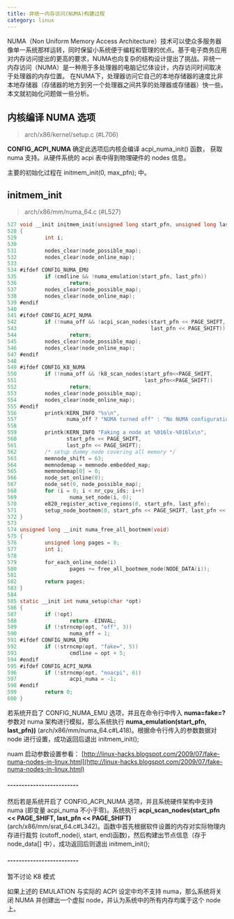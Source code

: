 ```yaml
---
title: 非统一内存访问(NUMA)构建过程
category: linux
---
```


NUMA（Non Uniform Memory Access Architecture）技术可以使众多服务器像单一系统那样运转，同时保留小系统便于编程和管理的优点。基于电子商务应用对内存访问提出的更高的要求，NUMA也向复杂的结构设计提出了挑战。非统一内存访问（NUMA）是一种用于多处理器的电脑记忆体设计，内存访问时间取决于处理器的内存位置。 在NUMA下，处理器访问它自己的本地存储器的速度比非本地存储器（存储器的地方到另一个处理器之间共享的处理器或存储器）快一些。本文就初始化问题做一些分析。
<!--more-->

## 内核编译 NUMA 选项

> arch/x86/kernel/setup.c  (#L706)

**CONFIG_ACPI_NUMA** 确定此选项后内核会编译 acpi_numa_init() 函数， 获取 numa 支持。从硬件系统的 acpi 表中得到物理硬件的 nodes 信息。

主要的初始化过程在 initmem_init(0, max_pfn); 中。

## initmem_init

> arch/x86/mm/numa_64.c  (#L527)

```c
527 void __init initmem_init(unsigned long start_pfn, unsigned long last_pfn)
528 {
529         int i;
530
531         nodes_clear(node_possible_map);
532         nodes_clear(node_online_map);
533
534 #ifdef CONFIG_NUMA_EMU
535         if (cmdline && !numa_emulation(start_pfn, last_pfn))
536                 return;
537         nodes_clear(node_possible_map);
538         nodes_clear(node_online_map);
539 #endif
540
541 #ifdef CONFIG_ACPI_NUMA
542         if (!numa_off && !acpi_scan_nodes(start_pfn << PAGE_SHIFT,
543                                           last_pfn << PAGE_SHIFT))
544                 return;
545         nodes_clear(node_possible_map);
546         nodes_clear(node_online_map);
547 #endif
548
549 #ifdef CONFIG_K8_NUMA
550         if (!numa_off && !k8_scan_nodes(start_pfn<<PAGE_SHIFT,
551                                         last_pfn<<PAGE_SHIFT))
552                 return;
553         nodes_clear(node_possible_map);
554         nodes_clear(node_online_map);
555 #endif
556         printk(KERN_INFO "%s\n",
557                numa_off ? "NUMA turned off" : "No NUMA configuration found");
558
559         printk(KERN_INFO "Faking a node at %016lx-%016lx\n",
560                start_pfn << PAGE_SHIFT,
561                last_pfn << PAGE_SHIFT);
562         /* setup dummy node covering all memory */
563         memnode_shift = 63;
564         memnodemap = memnode.embedded_map;
565         memnodemap[0] = 0;
566         node_set_online(0);
567         node_set(0, node_possible_map);
568         for (i = 0; i < nr_cpu_ids; i++)
569                 numa_set_node(i, 0);
570         e820_register_active_regions(0, start_pfn, last_pfn);
571         setup_node_bootmem(0, start_pfn << PAGE_SHIFT, last_pfn << PAGE_SHIFT);
572 }
573
574 unsigned long __init numa_free_all_bootmem(void)
575 {
576         unsigned long pages = 0;
577         int i;
578
579         for_each_online_node(i)
580                 pages += free_all_bootmem_node(NODE_DATA(i));
581
582         return pages;
583 }
584
585 static __init int numa_setup(char *opt)
586 {
587         if (!opt)
588                 return -EINVAL;
589         if (!strncmp(opt, "off", 3))
590                 numa_off = 1;
591 #ifdef CONFIG_NUMA_EMU
592         if (!strncmp(opt, "fake=", 5))
593                 cmdline = opt + 5;
594 #endif
595 #ifdef CONFIG_ACPI_NUMA
596         if (!strncmp(opt, "noacpi", 6))
597                 acpi_numa = -1;
598 #endif
599         return 0;
600 }
```

若系统开启了 CONFIG_NUMA_EMU 选项，并且在命令行中传入 **numa=fake=?** 参数对 numa 架构进行模拟，那么系统执行 **numa_emulation(start_pfn, last_pfn))** (arch/x86/mm/numa_64.c#L418)。根据命令行传入的参数数据对 node 进行设置，成功返回后退出 initmem_init();

nuam 启动参数设置参看： [http://linux-hacks.blogspot.com/2009/07/fake-numa-nodes-in-linux.html](http://linux-hacks.blogspot.com/2009/07/fake-numa-nodes-in-linux.html)

#### -------------------------

然后若是系统开启了 CONFIG_ACPI_NUMA 选项，并且系统硬件架构中支持 numa (即变量 acpi_numa 不小于零)。系统执行 **acpi_scan_nodes(start_pfn << PAGE_SHIFT, last_pfn << PAGE_SHIFT)**(arch/x86/mm/srat_64.c#L342)。函数中首先根据软件设置的内存对实际物理内存进行裁剪 (cutoff_node(i, start, end)函数)，然后构建出节点信息（存于 node_data[] 中），成功返回后则退出 initmem_init();

#### -------------------------

暂不讨论 K8 模式

如果上述的 EMULATION 与实际的 ACPI 设定中均不支持 numa，那么系统将关闭 NUMA 并创建出一个虚拟 node，并认为系统中的所有内存均属于这个 node 上。
